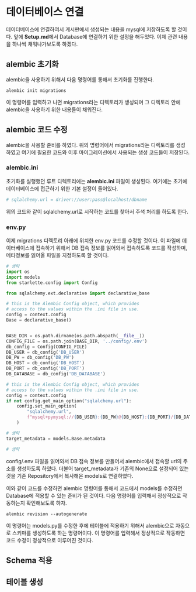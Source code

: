 # 데이터베이스 연결
데이터베이스에 연결하여서 게시판에서 생성되는 내용을 mysql에 저장하도록 할 것이다.
앞에 **Setup.md**에서 Database에 연결하기 위한 설정을 해두었다.
이제 관련 내용을 하나씩 채워나가보도록 하겠다.

## alembic 초기화
alembic을 사용하기 위해서 다음 명령어를 통해서 초기화를 진행한다.
``` shell
alembic init migrations
```

이 명령어를 입력하고 나면 migrations라는 디렉토리가 생성되며 그 디렉토리 안에 alembic을 사용하기 위한 내용들이 채워진다.

## alembic 코드 수정
alembic을 사용할 준비를 하였다. 위의 명령어에서 migrations라는 디렉토리를 생성하였고 여기에 필요한 코드와 이후 마이그레이션에서 사용되는 생성 코드들이 저장된다.

### alembic.ini
초기화를 실행했던 루트 디렉토리에는 **alembic.ini** 파일이 생성된다. 여기에는 초기에 데이터베이스에 접근하기 위한 기본 설정이 들어있다.
``` ini
# sqlalchemy.url = driver://user:pass@localhost/dbname
```
위의 코드와 같이 sqlalchemy.url로 시작하는 코드를 찾아서 주석 처리를 하도록 한다.

### env.py
이제 migrations 디렉토리 아래에 위치한 env.py 코드를 수정할 것이다.
이 파일에 데이터베이스에 접속하기 위해서 DB 접속 정보를 읽어와서 접속하도록 코드를 작성하며, 메타정보를 읽어올 파일을 지정하도록 할 것이다.
``` python
# 생략
import os
import models
from starlette.config import Config

from sqlalchemy.ext.declarative import declarative_base

# this is the Alembic Config object, which provides
# access to the values within the .ini file in use.
config = context.config
Base = declarative_base()


BASE_DIR = os.path.dirname(os.path.abspath(__file__))
CONFIG_FILE = os.path.join(BASE_DIR, '../config/.env')
db_config = Config(CONFIG_FILE)
DB_USER = db_config('DB_USER')
DB_PW = db_config('DB_PW')
DB_HOST = db_config('DB_HOST')
DB_PORT = db_config('DB_PORT')
DB_DATABASE = db_config('DB_DATABASE')

# this is the Alembic Config object, which provides
# access to the values within the .ini file in use.
config = context.config
if not config.get_main_option("sqlalchemy.url"):
    config.set_main_option(
        "sqlalchemy.url",
        f"mysql+pymysql://{DB_USER}:{DB_PW}@{DB_HOST}:{DB_PORT}/{DB_DATABASE}",
    )

# 생략
target_metadata = models.Base.metadata

# 생략

```
config/.env 파일을 읽어와서 DB 접속 정보를 만들어서 alembic에서 접속할 url의 주소를 생성하도록 하였다.
더불어 target_metadata가 기존의 None으로 설정되어 있는 것을 기존 Repository에서 복사해온 models로 연결하였다.

이와 같이 코드를 수정하면 alembic 명령어를 통해서 코드에서 models를 수정하면 Database에 적용할 수 있는 준비가 된 것이다.
다음 명령어를 입력해서 정상적으로 작동하는지 확인해보도록 하자.
``` shell
alembic revision --autogenerate
```
이 명령어는 models.py를 수정한 후에 테이블에 적용하기 위해서 alembic으로 자동으로 스키마를 생성하도록 하는 명령어이다.
이 명령어를 입력해서 정상적으로 작동하면 코드 수정이 정상적으로 이루어진 것이다.

## Schema 적용

## 테이블 생성
